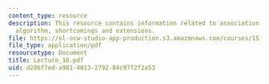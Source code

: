 ```yaml
---
content_type: resource
description: This resource contains information related to association rules, apriori
  algorithm, shortcomings and extensions.
file: https://ol-ocw-studio-app-production.s3.amazonaws.com/courses/15-062-data-mining-spring-2003/d286f7eda9814013279284c97f2f2a53_Lecture_16.pdf
file_type: application/pdf
resourcetype: Document
title: Lecture_16.pdf
uid: d286f7ed-a981-4013-2792-84c97f2f2a53
---
```

